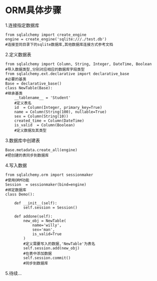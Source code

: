 # ORM具体步骤

1.连接指定数据库

    from sqlalchemy import create_engine
    engine = create_engine('sqlite:///./test.db')
    #连接至同目录下的sqlite数据库,其他数据库连接方式参考文档

2.定义数据表

    from sqlalchemy import Column, String, Integer, DateTime, Boolean
    #导入数据类型,分别对应相应的数据库字段类型
    from sqlalchemy.ext.declarative import declarative_base
    #必要的基类
    Base = declarative_base()
    class NewTable(Base):
    #继承基类
        __tablename__ = 'Student'
        #定义表名
        id  = Column(Integer, primary_key=True)
        name = Column(String(100), nullable=True)
        sex = Column(String(10))
        created_time = Column(DateTime)
        is_valid  = Column(Boolean)
        #定义数据及其类型
    
3.数据库中创建表

    Base.metadata.create_all(engine)
    #把创建的表同步到数据库
    
4.写入数据

    from sqlalchemy.orm import sessionmaker
    #使用ORM功能
    Session  = sessionmaker(bind=engine)
    #绑定数据库
    class Demo():

        def __init__(self):
            self.session = Session()
    
        def addone(self):
            new_obj = NewTable(
                name='willy',
                sex='man',
                is_valid=True
            )
            #定义需要写入的数据,'NewTable'为表名
            self.session.add(new_obj)
            #在表中添加数据
            self.session.commit()
            #同步到数据库
            
5.待续...